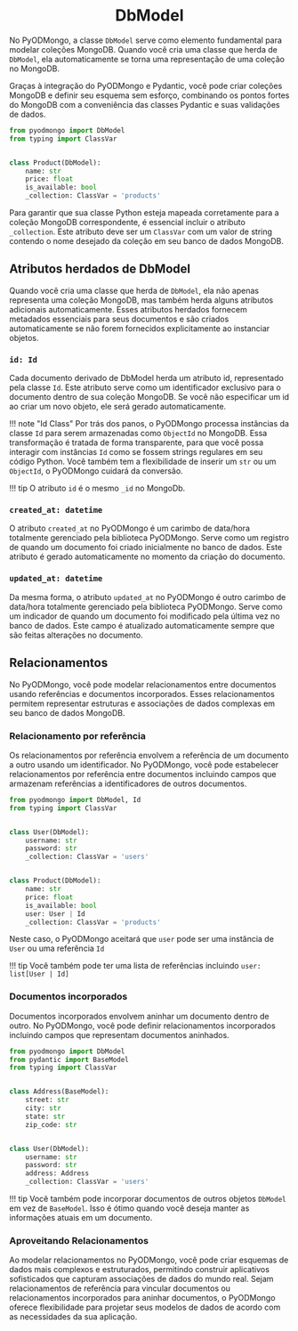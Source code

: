 # <center>DbModel</center>

No PyODMongo, a classe `DbModel` serve como elemento fundamental para modelar coleções MongoDB. Quando você cria uma classe que herda de `DbModel`, ela automaticamente se torna uma representação de uma coleção no MongoDB.

Graças à integração do PyODMongo e Pydantic, você pode criar coleções MongoDB e definir seu esquema sem esforço, combinando os pontos fortes do MongoDB com a conveniência das classes Pydantic e suas validações de dados.

```python
from pyodmongo import DbModel
from typing import ClassVar


class Product(DbModel):
    name: str
    price: float
    is_available: bool
    _collection: ClassVar = 'products'
```

Para garantir que sua classe Python esteja mapeada corretamente para a coleção MongoDB correspondente, é essencial incluir o atributo `_collection`. Este atributo deve ser um `ClassVar` com um valor de string contendo o nome desejado da coleção em seu banco de dados MongoDB.

## Atributos herdados de DbModel

Quando você cria uma classe que herda de `DbModel`, ela não apenas representa uma coleção MongoDB, mas também herda alguns atributos adicionais automaticamente. Esses atributos herdados fornecem metadados essenciais para seus documentos e são criados automaticamente se não forem fornecidos explicitamente ao instanciar objetos.

### `id: Id`

Cada documento derivado de DbModel herda um atributo id, representado pela classe `Id`. Este atributo serve como um identificador exclusivo para o documento dentro de sua coleção MongoDB. Se você não especificar um id ao criar um novo objeto, ele será gerado automaticamente.

!!! note "Id Class"
    Por trás dos panos, o PyODMongo processa instâncias da classe `Id` para serem armazenadas como `ObjectId` no MongoDB. Essa transformação é tratada de forma transparente, para que você possa interagir com instâncias `Id` como se fossem strings regulares em seu código Python. Você também tem a flexibilidade de inserir um `str` ou um `ObjectId`, o PyODMongo cuidará da conversão.

!!! tip
    O atributo `id` é o mesmo `_id` no MongoDb.

### `created_at: datetime`

O atributo `created_at` no PyODMongo é um carimbo de data/hora totalmente gerenciado pela biblioteca PyODMongo. Serve como um registro de quando um documento foi criado inicialmente no banco de dados. Este atributo é gerado automaticamente no momento da criação do documento.

### `updated_at: datetime`

Da mesma forma, o atributo `updated_at` no PyODMongo é outro carimbo de data/hora totalmente gerenciado pela biblioteca PyODMongo. Serve como um indicador de quando um documento foi modificado pela última vez no banco de dados. Este campo é atualizado automaticamente sempre que são feitas alterações no documento.

## Relacionamentos

No PyODMongo, você pode modelar relacionamentos entre documentos usando referências e documentos incorporados. Esses relacionamentos permitem representar estruturas e associações de dados complexas em seu banco de dados MongoDB.

### Relacionamento por referência

Os relacionamentos por referência envolvem a referência de um documento a outro usando um identificador. No PyODMongo, você pode estabelecer relacionamentos por referência entre documentos incluindo campos que armazenam referências a identificadores de outros documentos.

```python hl_lines="15"
from pyodmongo import DbModel, Id
from typing import ClassVar


class User(DbModel):
    username: str
    password: str
    _collection: ClassVar = 'users'


class Product(DbModel):
    name: str
    price: float
    is_available: bool
    user: User | Id
    _collection: ClassVar = 'products'
```

Neste caso, o PyODMongo aceitará que `user` pode ser uma instância de `User` ou uma referência `Id`

!!! tip
    Você também pode ter uma lista de referências incluindo `user: list[User | Id]`

### Documentos incorporados

Documentos incorporados envolvem aninhar um documento dentro de outro. No PyODMongo, você pode definir relacionamentos incorporados incluindo campos que representam documentos aninhados.

```python hl_lines="16"
from pyodmongo import DbModel
from pydantic import BaseModel
from typing import ClassVar


class Address(BaseModel):
    street: str
    city: str
    state: str
    zip_code: str


class User(DbModel):
    username: str
    password: str
    address: Address
    _collection: ClassVar = 'users'

```

!!! tip
    Você também pode incorporar documentos de outros objetos `DbModel` em vez de `BaseModel`. Isso é ótimo quando você deseja manter as informações atuais em um documento.

### Aproveitando Relacionamentos

Ao modelar relacionamentos no PyODMongo, você pode criar esquemas de dados mais complexos e estruturados, permitindo construir aplicativos sofisticados que capturam associações de dados do mundo real. Sejam relacionamentos de referência para vincular documentos ou relacionamentos incorporados para aninhar documentos, o PyODMongo oferece flexibilidade para projetar seus modelos de dados de acordo com as necessidades da sua aplicação.